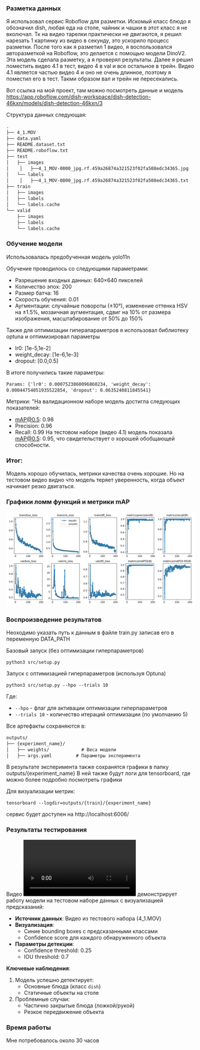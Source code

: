 ### Разметка данных
Я использовал сервис Roboflow для разметки. Искомый класс блюдо я обозначил dish, любая еда на столе, чайник и чашки в этот класс я не вколючал.
Тк на видео тарелки практически не двигаются, я решил нарезать 1 картинку из видео в секунду, это ускорило процесс разметки. После того как я разметил 1 видео, я воспользовался авторазметкой на Roboflow, это делается с помощью модели DinoV2. Эта модель сделала разметку, а я проверял результаты. 
Далее я решил поместить видео 4.1 в тест, видео 4 в val и все остальное в трейн. Видео 4.1 является частью видео 4 и оно не очень длинное, поэтому я поместил его в тест. Такми образом вал и трейн не пересекались.

Вот ссылка на мой проект, там можно посмотреть данные и модель
https://app.roboflow.com/dish-workspace/dish-detection-46kxn/models/dish-detection-46kxn/3


Структура данных следующая:
```
.
├── 4_1.MOV
├── data.yaml
├── README.dataset.txt
├── README.roboflow.txt
├── test
│   ├── images
│    │   ├──4_1_MOV-0000_jpg.rf.459a26874a321523f02fa508edc34365.jpg
│   └── labels
│    │   ├──4_1_MOV-0000_jpg.rf.459a26874a321523f02fa508edc34365.txt
├── train
│   ├── images
│   ├── labels
│   └── labels.cache
└── valid
    ├── images
    ├── labels
    └── labels.cache
```



### Обучение модели
Использовалась предобученная модель yolo11n

Обучение проводилось со следующими параметрами:

- Разрешение входных данных: 640×640 пикселей
- Количество эпох: 200
- Размер батча: 16
- Скорость обучения: 0.01
- Аугментации: случайные повороты (±10°), изменение оттенка HSV на ±1.5%, мозаичная аугментация,  сдвиг на 10% от размера изображения, масштабирование от 50% до 150%

Также для оптимизации гиперапараметров я использовал библиотеку optuna и оптимизировал параметры 
- lr0: [1e-5,1e-2]
- weight_decay: [1e-6,1e-3]
- dropout: [0.0,0.5]

В итоге получились такие параметры:
```
Params: {'lr0': 0.0007523860096860234, 'weight_decay': 0.00044754051935522854, 'dropout': 0.0635240811845541}
```


Метрики:
"На валидационном наборе модель достигла следующих показателей:
- mAP@0.5: 0.98
- Precision: 0.96
- Recall: 0.99
    На тестовом наборе (видео 4.1) модель показала mAP@0.5: 0.95, что свидетельствует о хорошей обобщающей способности.

### Итог:
Модель хорошо обучилась, метрики качества очень хорошие. Но на тестовом видео видно что модель теряет уверенность, когда объект начинает резко двигаться. 

### Графики ломм функций и метрики mAP
![Описание](images/results.png)

### Воспроизведение результатов

Неоходимо указать путь к данным в файле train.py записав его в переменную DATA_PATH

Базовый запуск (без оптимизации гиперпараметров)
```
python3 src/setup.py
```

Запуск с оптимизацией гиперпараметров (используя Optuna)
```
python3 src/setup.py --hpo --trials 10
```

Где:
- `--hpo` - флаг для активации оптимизации гиперпараметров
- `--trials 10` - количество итераций оптимизации (по умолчанию 5)


Все артефакты сохраняются в:

```
outputs/
├── {experiment_name}/
│   ├── weights/            # Веса модели
│   ├── args.yaml         # Параметры эксперимента
```


В результате эксперимента также сохранятся графики в папку outputs/{experiment_name}
В ней также будут логи для tensorboard, где можно более подробно посмотреть графики

Для визуализации метрик:

```
tensorboard --logdir=outputs/{train}/{experiment_name}
```

сервис будет доступен на http://localhost:6006/ 


### Результаты тестирования

Видео ![`test_y/results.mp4`](test_y/results.mp4) демонстрирует работу модели на тестовом наборе данных с визуализацией предсказаний:

- **Источник данных**: Видео из тестового набора (4_1.MOV)
- **Визуализация**:
  - Синие bounding boxes с предсказанными классами
  - Confidence score для каждого обнаруженного объекта
- **Параметры детекции**:
  - Confidence threshold: 0.25
  - IOU threshold: 0.7

**Ключевые наблюдения**:
1. Модель успешно детектирует:
   - Основные блюда (класс `dish`)
   - Статичные объекты на столе
2. Проблемные случаи:
   - Частично закрытые блюда (ложкой/рукой)
   - Резкое передвижение объекта

### Время работы 
Мне потребовалось около 30 часов